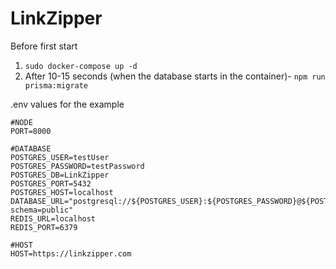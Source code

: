 # LinkZipper
Before first start

1) ```sudo docker-compose up -d```
2) After 10-15 seconds (when the database starts in the container)- ```npm run prisma:migrate```

.env values for the example
```
#NODE 
PORT=8000

#DATABASE
POSTGRES_USER=testUser
POSTGRES_PASSWORD=testPassword 
POSTGRES_DB=LinkZipper
POSTGRES_PORT=5432
POSTGRES_HOST=localhost
DATABASE_URL="postgresql://${POSTGRES_USER}:${POSTGRES_PASSWORD}@${POSTGRES_HOST}:${POSTGRES_PORT}/${POSTGRES_DB}?schema=public"
REDIS_URL=localhost
REDIS_PORT=6379

#HOST
HOST=https://linkzipper.com
```
